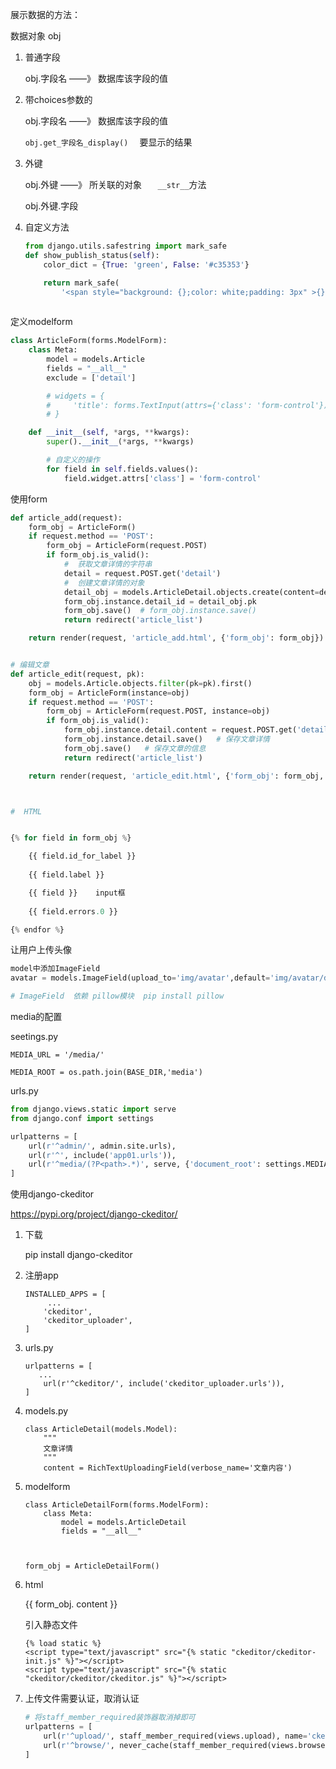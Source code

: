 展示数据的方法：

数据对象  obj  

1. 普通字段

   obj.字段名     ——》  数据库该字段的值

2. 带choices参数的

   obj.字段名     ——》  数据库该字段的值

   `obj.get_字段名_display()  `   要显示的结果

3. 外键

   obj.外键   ——》 所关联的对象  `   __str__`方法

   obj.外键.字段

4. 自定义方法

   ```python
   from django.utils.safestring import mark_safe
   def show_publish_status(self):
       color_dict = {True: 'green', False: '#c35353'}
   
       return mark_safe(
           '<span style="background: {};color: white;padding: 3px" >{}</span>'.format(color_dict[self.publish_status],
                                                                                      self.get_publish_status_display()))
   ```





定义modelform

```python
class ArticleForm(forms.ModelForm):
    class Meta:
        model = models.Article
        fields = "__all__"
        exclude = ['detail']

        # widgets = {
        #     'title': forms.TextInput(attrs={'class': 'form-control'})
        # }

    def __init__(self, *args, **kwargs):
        super().__init__(*args, **kwargs)

        # 自定义的操作
        for field in self.fields.values():
            field.widget.attrs['class'] = 'form-control'
```

使用form

```python
def article_add(request):
    form_obj = ArticleForm()
    if request.method == 'POST':
        form_obj = ArticleForm(request.POST)
        if form_obj.is_valid():
            #  获取文章详情的字符串
            detail = request.POST.get('detail')
            #  创建文章详情的对象
            detail_obj = models.ArticleDetail.objects.create(content=detail)
            form_obj.instance.detail_id = detail_obj.pk
            form_obj.save()  # form_obj.instance.save()
            return redirect('article_list')

    return render(request, 'article_add.html', {'form_obj': form_obj})


# 编辑文章
def article_edit(request, pk):
    obj = models.Article.objects.filter(pk=pk).first()
    form_obj = ArticleForm(instance=obj)
    if request.method == 'POST':
        form_obj = ArticleForm(request.POST, instance=obj)
        if form_obj.is_valid():
            form_obj.instance.detail.content = request.POST.get('detail')
            form_obj.instance.detail.save()   # 保存文章详情
            form_obj.save()   # 保存文章的信息
            return redirect('article_list')

    return render(request, 'article_edit.html', {'form_obj': form_obj, 'obj': obj})



#  HTML


{% for field in form_obj %}

    {{ field.id_for_label }}
    
    {{ field.label }}

    {{ field }}    input框
    
    {{ field.errors.0 }}

{% endfor %}


```



让用户上传头像

```python
model中添加ImageField
avatar = models.ImageField(upload_to='img/avatar',default='img/avatar/dafault.jpeg')

# ImageField  依赖 pillow模块  pip install pillow
```



media的配置

seetings.py

```
MEDIA_URL = '/media/'

MEDIA_ROOT = os.path.join(BASE_DIR,'media')
```

urls.py

```python
from django.views.static import serve
from django.conf import settings

urlpatterns = [
    url(r'^admin/', admin.site.urls),
    url(r'^', include('app01.urls')),
    url(r'^media/(?P<path>.*)', serve, {'document_root': settings.MEDIA_ROOT}),
]
```



使用django-ckeditor

https://pypi.org/project/django-ckeditor/

1. 下载

   pip install django-ckeditor

2. 注册app

   ```
   INSTALLED_APPS = [
    	...
       'ckeditor',
       'ckeditor_uploader',
   ]
   ```

3. urls.py

   ```
   urlpatterns = [
      ...
       url(r'^ckeditor/', include('ckeditor_uploader.urls')),
   ]
   ```

4. models.py

   ```
   class ArticleDetail(models.Model):
       """
       文章详情
       """
       content = RichTextUploadingField(verbose_name='文章内容')
   ```

5. modelform

   ```
   class ArticleDetailForm(forms.ModelForm):
       class Meta:
           model = models.ArticleDetail
           fields = "__all__"
           
           
           
   form_obj = ArticleDetailForm()
   ```

6. html

   {{   form_obj. content  }}

   引入静态文件

   ```hsml
   {% load static %}
   <script type="text/javascript" src="{% static "ckeditor/ckeditor-init.js" %}"></script>
   <script type="text/javascript" src="{% static "ckeditor/ckeditor/ckeditor.js" %}"></script>
   ```

7. 上传文件需要认证，取消认证

   ```python 
   # 将staff_member_required装饰器取消掉即可
   urlpatterns = [
       url(r'^upload/', staff_member_required(views.upload), name='ckeditor_upload'),
       url(r'^browse/', never_cache(staff_member_required(views.browse)), name='ckeditor_browse'),
   ]
   ```

   